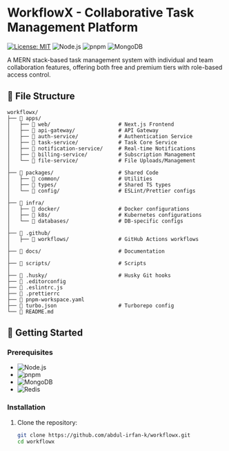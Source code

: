 # WorkflowX - Collaborative Task Management Platform

[![License: MIT](https://img.shields.io/badge/License-MIT-blue.svg)](https://opensource.org/licenses/MIT)
![Node.js](https://img.shields.io/badge/Node.js-v18+-green)
![pnpm](https://img.shields.io/badge/pnpm-v8+-yellow)
![MongoDB](https://img.shields.io/badge/MongoDB-v6+-brightgreen)

A MERN stack-based task management system with individual and team collaboration features, offering both free and premium tiers with role-based access control.

## 📂 File Structure 
```
workflowx/
├── 📁 apps/
│   ├── 📁 web/                      # Next.js Frontend
│   ├── 📁 api-gateway/              # API Gateway
│   ├── 📁 auth-service/             # Authentication Service
│   ├── 📁 task-service/             # Task Core Service
│   ├── 📁 notification-service/     # Real-time Notifications
│   ├── 📁 billing-service/          # Subscription Management
│   └── 📁 file-service/             # File Uploads/Management
│
├── 📁 packages/                     # Shared Code
│   ├── 📁 common/                   # Utilities
│   ├── 📁 types/                    # Shared TS types
│   └── 📁 config/                   # ESLint/Prettier configs
│
├── 📁 infra/
│   ├── 📁 docker/                   # Docker configurations
│   ├── 📁 k8s/                      # Kubernetes configurations
│   └── 📁 databases/                # DB-specific configs
│
├── 📁 .github/
│   ├── 📁 workflows/                # GitHub Actions workflows
│
├── 📁 docs/                         # Documentation
│
├── 📁 scripts/                      # Scripts
│
├── 📁 .husky/                       # Husky Git hooks
├── 📄 .editorconfig              
├── 📄 .eslintrc.js
├── 📄 .prettierrc
├── 📄 pnpm-workspace.yaml
├── 📄 turbo.json                    # Turborepo config
└── 📄 README.md
```

## 🚀 Getting Started

### Prerequisites
- ![Node.js](https://img.shields.io/badge/Node.js-v18+-green)
- ![pnpm](https://img.shields.io/badge/pnpm-v8+-yellow)
- ![MongoDB](https://img.shields.io/badge/MongoDB-v6+-brightgreen)
- ![Redis](https://img.shields.io/badge/Redis-required-red)

### Installation
1. Clone the repository:
   ```sh
   git clone https://github.com/abdul-irfan-k/workflowx.git
   cd workflowx
   ```
````
